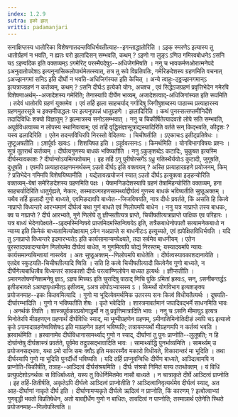 ```yaml
---
index: 1.2.9
sutra: इको झल्
vritti: padamanjari
---
```


 सनाक्षिप्तस्य धातोरिका विशेषणातदन्तविधिर्भवतीत्याह--इगन्ताद्धातोरिति । ऽइक् स्मरणेऽ इत्यास्य तु धातोर्ग्रहणं न भवति, न ह्यतः परो झलादिसन् सम्भवति, कथम् ? ऽइणो गा लुङ्ऽ ऽणिउ गमिरवबोधनेऽ ऽसनि चऽ ऽइण्वदिक इति वक्तव्यम्ऽ ऽगमेरिट् परस्मैपदेषुऽ--अधिजेगमिषति । ननु च भावकर्मणओरात्मनेपदे ऽअनुदातोपदेशऽ इत्यनुनासिकलोपार्थमेतत्स्यात्, तत्र तु रूपे विप्रतिपतिः, गमेरिङदेशस्य ग्रहणमिति वचनात् ऽअज्झनगमां सनिऽ इति दीर्घो न भवति-अधिजिगंस्यत इति केचित् । अन्ये त्वाहुः-ठ्ठ्ठज्झनगमान्ऽ इत्यत्राज्ग्रहणं न कर्तव्यम्, कथम् ? ऽसनि दीर्घःऽ इत्येको योगः, अचश्च , एवं सिद्धेऽजग्रहणं प्रवृत्तिभेदेन गमेरपि विशेषणाअर्थम्--अजादेशस्य गमेरिति; तेनास्यापि दीर्घेण भाव्यम्, अजादेशत्वाद्-अधिजिगांस्यत इति रूपमिति । तदेवं धातोरपि ग्रहणं युक्तमेव । एवं तर्हि झला साहचर्याद् गर्गादिषु जिगीषुशब्दस्य पाठाच्च प्रत्याहारस्य ग्रहणमुतरसूत्रे च इक्समीपाद्धलः पर इत्यनुपपन्नं धातुग्रहणे । झलादिरिति । कथं पुनस्सत्सप्तमीनिर्देशे तदादिविधिः शक्यो विज्ञातुम् ? झल्मात्रस्य सनोऽसम्भवात् । ननु च चिकीर्षितेत्यादवतो लोपे सति सम्भवति, अपूर्वविधत्वाच्च न लोपस्य स्थानिवत्वाम्; एवं तर्हि वृद्धिसंज्ञासूत्राद्यस्यादिरिति वर्तते सन् किद्भवति, कीदृशः ? यस्य ढलादिरिति । एतेन तदन्तविधिरपि निरस्तो वेदितव्यः । चिचीषतीति । ऽएकाचःऽ इतीट्प्रतिषेधः । तुष्टूअषतीति । ऽशर्पूर्वाः खयःऽ । शिशयिषत इति । ऽपूर्ववत्सनःऽ । किमर्थमिति । योगविभागविषयः प्रश्नः । सूत्रं तूतरार्थं कर्तव्यम् । दीर्घत्वगुणस्य बाधकं भविष्यतीति । ननु ऽकुङ्शब्देऽ कटादिः, चुकूषत इत्यस्मि दीर्घस्यावकाशः ? दीर्घान्तोऽयमित्यवोचाम् । इह तर्हि ऽगु पुरीषोत्सर्गेऽ ऽध्रु गतिस्थैर्ययोःऽ कुटादी, जुगूषति, दुधूषति । एवमपि प्रत्याहारग्रहणमनर्थकम् ऽउतो दीर्घऽ इति वक्त्वयम् ? अस्ति प्रत्याहारग्रहणे प्रयोजनम्, किम् ? प्रतिभेदेन गमिमपि विशेषयिष्यामीति । यद्येतावत्प्रयोजनं स्यात् ऽउतो दीर्घऽ इत्युक्त्वा इङ्हन्योरिति वक्तव्यम्-येषां समेरिङदेशस्य ग्रहणमिति पक्षः । येषामनिङदेशस्यापि ग्रहणं तेषामिहन्योरिति वक्तव्यम्, हना साहचर्यादिरिति धातुर्गृह्यते, नेकारः, तस्मादज्गरहणसामर्थ्याद्दीर्घत्वं गुणस्य बाधकं भविष्यतीति सुष्ठूअक्तम् । यथैव तर्हि झलादौ गुणो बाध्यते, एवमिङदावपि बाध्येत--जिजविषयति, नात्र दीर्धः प्रवर्तते, किं असति हि कित्वे नाप्राप्ते विध्यन्तरे आरभ्यमाणं दीर्घत्वं यथा गुणं बाधते एवं णिलोपमपि बाधेन । ननु यत्र नाप्राप्ते तस्य बाधकः, क्व च नाप्राप्ते ? दीर्घ आरभ्यते, गुणे णिलोपे तु ज्ञीप्सतीत्यत्र प्राप्ते, चिचीषतीत्यत्राप्राप्ते पाक्षिक एव परिहारः । यत्र बाध्यं भेदेनापेक्ष्यते--ऽइदमस्मिन्विषये प्राप्तमिदमस्तिन्विषयेऽ इति, तत्रैकबाधेनोपपतौ सत्यामनेकबाधो न न्याय्य इति किमेकं बाध्यतामित्यपेक्षायाम् ऽयेन नअप्राप्ते स बाधनीटःऽ इत्युच्यते, एवं ह्यपेक्षितविधिर्भवति । यदि तु ऽनाप्राप्ते विध्यन्तरे इदमारभ्यतेऽ इति कार्यसामान्यमपेक्ष्यते, तदा सर्वमेव बाधनीयम् । एतेन पुरस्तादपवादन्यायेन णिलोपमेव दीर्घत्वं बाधेत, न गुणमित्यपि चोद्यं निरस्तम्; यस्यादयमपि न्यायः कार्यसमान्यचिन्तायां नास्त्येव । अतः सुष्ठूअक्तम्--णिलोपमपि बाधेतेति । दीर्घत्वस्यावकाशदानायेति । एतदेव स्फुटयति-चिचीषतीत्यादि ष्विति । सति हि कत्वे चिचीषतीत्यादौ कित्वेनैव गुणो बाध्यते, न दीर्घेणेत्यबाधित्वैव विध्यन्तरं सावकाशो दीर्घः परत्वाण्णिलोपेन बाध्यत इत्यर्थः । ज्ञीप्सतीति । ऽमारणतोषणनिशामनेषु ज्ञाऽ, ऽज्ञप मिच्चऽ इति चुरादिषु पाठाद् णिचि पुकि ऽमितां ह्रस्वःऽ, सन्, ऽसनीबन्तर्द्धऽ इतीडभावक्षे ऽआप्ज्ञपृधामीत्ऽ इतीत्वम्, ऽअत्र लोपोऽभ्यासस्य ऽ । किमर्थो योगविभाग इत्यशङ्क्य प्रयोजनमाह--इकः कितवमित्यादि । गुणो मा भूदित्येवमर्थमिक उतरस्य सनः कित्वं विधीयतैत्यर्थः । दूषयति-दीर्घारम्भादिति । गुणो न भविष्यतीति शेषः । कृते भवेदिति । शास्त्रमावर्तमानं जपादिवद्भर्मे साधनमिति भावः । अनर्थकं त्विति । शास्त्रपूर्वकात्प्रयोगाद्धर्मो न तु प्रवृत्तिमात्रादिति भावः । ननु च ऽसनि मीमाघुऽ इत्यत्र मिनोतेरपि मीग्रहणएन ग्रहणार्थं दीर्घविधिः स्याद्, मा भून्मीग्रहणेन ग्रहणम्, ऽमीनातिमिनोतिदीङं ल्यपि चऽ इत्यात्वे कृते ऽगामादाग्रहणेष्वविशेषःऽ इति माग्रहणेन ग्रहणं भविष्यति; तत्रायमप्यर्थो मीग्रहणमपि न कर्तव्यं भवति । ह्रस्वार्थमिति । ह्रस्वानामेव दीर्घविधानासामर्थ्याद् गुणो न स्याद्, दीर्घाणां तु पुनः प्राप्नोति--लुलूषति; न हि दोर्घान्तेषु दीर्घशास्त्रं प्रवर्तते, पूर्वमेव तद्रूपसद्भावादिति भावः । सामार्थ्याद्धि पुनर्भाव्यमिति । सामर्थ्यम् उ प्रयोजनसद्भावः, यथा ऽमो राजि समः क्वौऽ इति मकारस्यैव मकारो विधीयते, विकारान्तरं मा भूदिति । तथा दीर्घस्यापि गुणो मा भूदिति पुनर्दीर्धो भविष्यति । यदि तर्हि प्राप्नुवन्विधिः दीर्घेण बाध्यते, आञ्दित्वामपि न प्राप्नोति-चिकीर्षति, तत्राह--आञ्दित्वं दीर्घसंश्रयमिति । दीर्घः संश्रयो निमितं यस्य ततथोक्तम् । यं विधिं प्रत्युपदेशोऽनर्थकः स विधिर्बाध्यते, यस्य तु विधेर्निमितमेव नासौ बाध्यते । न चात्राकृते दीर्घे आञ्दित्वं प्राप्नोति । इह तर्हि-तितीर्षति, अकृतेऽपि दीर्घत्वे आञ्दित्वं प्राप्नोतीति ? आञ्दित्वानिवृत्यर्थमेव दीर्घत्वं स्याद्, अत आह-दीर्घाणां नाकृते दीर्घ इति । दीर्घाणामप्यकृते दीर्घत्वे ऋदित्वं न प्राप्नोति, किं कारणम् ? इत्वोत्वाभ्यां गुणवृद्धी भवतो विप्रतिषेधेन, अतो यावद्दीर्धेण गुणो न बाधितः, तावदित्वं न पाप्नोति; तस्मान्नार्थ एतेनेति स्थिते प्रयोजनमाह--णिलोपस्त्विति ॥